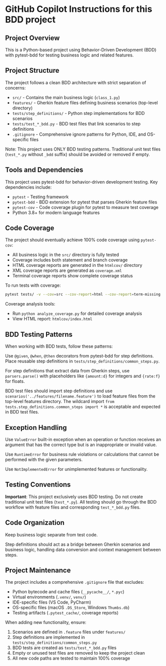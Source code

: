 # GitHub Copilot Instructions for this BDD project

## Project Overview

This is a Python-based project using Behavior-Driven Development (BDD) with pytest-bdd for testing business logic and related features.

## Project Structure

The project follows a clean BDD architecture with strict separation of concerns:
- `src/` - Contains the main business logic (`class_1.py`)
- `features/` - Gherkin feature files defining business scenarios (top-level directory)
- `tests/step_definitions/` - Python step implementations for BDD scenarios
- `tests/test_*_bdd.py` - BDD test files that link scenarios to step definitions
- `.gitignore` - Comprehensive ignore patterns for Python, IDE, and OS-specific files

Note: This project uses ONLY BDD testing patterns. Traditional unit test files (`test_*.py` without `_bdd` suffix) should be avoided or removed if empty.

## Tools and Dependencies

This project uses pytest-bdd for behavior-driven development testing. Key dependencies include:
- `pytest` - Testing framework
- `pytest-bdd` - BDD extension for pytest that parses Gherkin feature files
- `pytest-cov` - Code coverage plugin for pytest to measure test coverage
- Python 3.8+ for modern language features

## Code Coverage

The project should eventually achieve 100% code coverage using `pytest-cov`:
- All business logic in the `src/` directory is fully tested
- Coverage includes both statement and branch coverage
- HTML coverage reports are generated in the `htmlcov/` directory
- XML coverage reports are generated as `coverage.xml`
- Terminal coverage reports show complete coverage status

To run tests with coverage:
```bash
pytest tests/ -v --cov=src --cov-report=html --cov-report=term-missing
```

Coverage analysis tools:
- Run `python analyze_coverage.py` for detailed coverage analysis
- View HTML report: `htmlcov/index.html`

## BDD Testing Patterns

When working with BDD tests, follow these patterns:

Use `@given`, `@when`, `@then` decorators from pytest-bdd for step definitions. Place reusable step definitions in `tests/step_definitions/common_steps.py`.

For step definitions that extract data from Gherkin steps, use `parsers.parse()` with placeholders like `{amount:d}` for integers and `{rate:f}` for floats.

BDD test files should import step definitions and use `scenarios('../features/filename.feature')` to load feature files from the top-level features directory. The wildcard import `from tests.step_definitions.common_steps import *` is acceptable and expected in BDD test files.

## Exception Handling

Use `ValueError` built-in exception when an operation or function receives an argument that has the correct type but is an inappropriate or invalid value.

Use `RuntimeError` for business rule violations or calculations that cannot be performed with the given parameters.

Use `NotImplementedError` for unimplemented features or functionality.

## Testing Conventions

**Important**: This project exclusively uses BDD testing. Do not create traditional unit test files (`test_*.py`). All testing should go through the BDD workflow with feature files and corresponding `test_*_bdd.py` files.

## Code Organization

Keep business logic separate from test code.

Step definitions should act as a bridge between Gherkin scenarios and business logic, handling data conversion and context management between steps.

## Project Maintenance

The project includes a comprehensive `.gitignore` file that excludes:
- Python bytecode and cache files (`__pycache__/`, `*.pyc`)
- Virtual environments (`.venv/`, `venv/`)
- IDE-specific files (VS Code, PyCharm)
- OS-specific files (macOS `.DS_Store`, Windows `Thumbs.db`)
- Testing artifacts (`.pytest_cache/`, coverage reports)

When adding new functionality, ensure:
1. Scenarios are defined in `.feature` files under `features/`
2. Step definitions are implemented in `tests/step_definitions/common_steps.py`
3. BDD tests are created as `tests/test_*_bdd.py` files
4. Empty or unused test files are removed to keep the project clean
5. All new code paths are tested to maintain 100% coverage